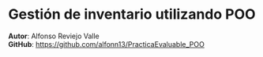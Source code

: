 # Gestión de inventario utilizando POO 


**Autor**: Alfonso Reviejo Valle <br>
**GitHub**: https://github.com/alfonn13/PracticaEvaluable_POO
